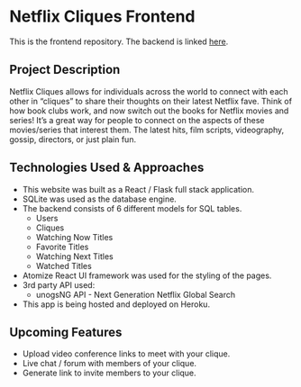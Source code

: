 # Netflix Cliques Frontend 

This is the frontend repository. The backend is linked [here](https://github.com/simeonadda/netflix-cliques-backend).

## Project Description

Netflix Cliques allows for individuals across the world to connect with each other in “cliques” to share their thoughts on their latest Netflix fave. Think of how book clubs work, and now switch out the books for Netflix movies and series! It’s a great way for people to connect on the aspects of these movies/series that interest them. The latest hits, film scripts, videography, gossip, directors, or just plain fun.

## Technologies Used & Approaches

- This website was built as a React / Flask full stack application. 
- SQLite was used as the database engine.
- The backend consists of 6 different models for SQL tables.
  - Users
  - Cliques
  - Watching Now Titles
  - Favorite Titles
  - Watching Next Titles
  - Watched Titles
- Atomize React UI framework was used for the styling of the pages.
- 3rd party API used:
  - unogsNG API - Next Generation Netflix Global Search
- This app is being hosted and deployed on Heroku.

## Upcoming Features

- Upload video conference links to meet with your clique.
- Live chat / forum with members of your clique.
- Generate link to invite members to your clique.
